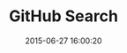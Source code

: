---
layout: post
title:  "GitHub Search"
date:   2015-06-27 16:00:20
categories: github
tags: search empty list dataviz
screenshot: github-search-1.jpg
alt-screenshot: github-search-1-empty.jpg
---